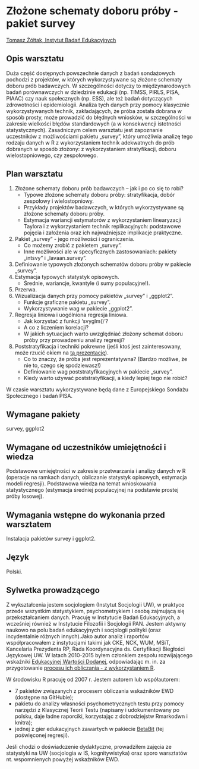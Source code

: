 # Złożone schematy doboru próby - pakiet survey

[Tomasz Żółtak, Instytut Badań Edukacyjnych](https://github.com/tzoltak)

## Opis warsztatu

Duża część dostępnych powszechnie danych z badań sondażowych pochodzi z projektów, w których wykorzystywane są złożone schematy doboru prób badawczych. W szczególności dotyczy to międzynarodowych badań porównawczych w dziedzinie edukacji (np. TIMSS, PIRLS, PISA, PIAAC) czy nauk społecznych (np. ESS), ale też badań dotyczących zdrowotności i epidemiologii. Analiza tych danych przy pomocy klasycznie wykorzystywanych technik, zakładających, że próba została dobrana w sposób prosty, może prowadzić do błędnych wniosków, w szczególności w zakresie wielkości błędów standardowych (a w konsekwencji istotności statystycznych). Zasadniczym celem warsztatu jest zapoznanie uczestników z możliwościami pakietu „survey”, który umożliwia analizę tego rodzaju danych w R z wykorzystaniem technik adekwatnych do prób dobranych w sposób złożony: z wykorzystaniem stratyfikacji, doboru wielostopniowego, czy zespołowego.

## Plan warsztatu

  1. Złożone schematy doboru prób badawczych – jak i po co się to robi?
     - Typowe złożone schematy doboru próby: stratyfikacja, dobór zespołowy i wielostopniowy.
     - Przykłady projektów badawczych, w których wykorzystywane są złożone schematy doboru próby.
     - Estymacja wariancji estymatorów z wykorzystaniem linearyzacji Taylora i z wykorzystaniem technik replikacyjnych: podstawowe pojęcia i założenia oraz ich najważniejsze implikacje praktyczne.
  2. Pakiet „survey” - jego możliwości i ograniczenia.
     - Co możemy zrobić z pakietem „survey”.
     - Inne możliwości ale w specyficznych zastosowaniach: pakiety „intsvy” i „lavaan.survey”.
  3. Definiowanie typowych złożonych schematów doboru próby w pakiecie „survey”.
  4. Estymacja typowych statystyk opisowych.
     - Średnie, wariancje, kwantyle (i sumy populacyjne!).
  5. Przerwa.
  6. Wizualizacja danych przy pomocy pakietów „survey” i „ggplot2”.
     - Funkcje graficzne pakietu „survey”.
     - Wykorzystywanie wag w pakiecie „ggplot2”.
  7. Regresja liniowa i uogólniona regresja liniowa.
     - Jak korzystać z funkcji ‘svyglm()’?
     - A co z liczeniem korelacji?
     - W jakich sytuacjach warto uwzględniać złożony schemat doboru próby przy prowadzeniu analizy regresji?
  8. Poststratyfikacja i techniki pokrewne (jeśli ktoś jest zainteresowany, może rzucić okiem na [tą prezentację](https://github.com/tzoltak/warsztaty/tree/master/310_Sondaze/sesja_popoludniowa/poststratyfikacja_ESS.pdf)).
     - Co to znaczy, że próba jest reprezentatywna? (Bardzo możliwe, że nie to, czego się spodziewasz!)
     - Definiowanie wag poststratyfikacyjnych w pakiecie „survey”.
     - Kiedy warto używać poststratyfikacji, a kiedy lepiej tego nie robić?

W czasie warsztatu wykorzystywane będą dane z Europejskiego Sondażu Społecznego i badań PISA.

## Wymagane pakiety

survey, ggplot2

## Wymagane od uczestników umiejętności i wiedza

Podstawowe umiejętności w zakresie przetwarzania i analizy danych w R (operacje na ramkach danych, obliczanie statystyk opisowych, estymacja modeli regresji). Podstawowa wiedza na temat wnioskowania statystycznego (estymacja średniej populacyjnej na podstawie prostej próby losowej).

## Wymagania wstępne do wykonania przed warsztatem

Instalacja pakietów survey i ggplot2.

## Język 

Polski.

## Sylwetka prowadzącego

Z wykształcenia jestem socjologiem (Instytut Socjologii UW), w praktyce przede wszystkim statystykiem, psychometrykiem i osobą zajmującą się przekształcaniem danych. Pracuję w Instytucie Badań Edukacyjnych, a wcześniej również w Instytucie Filozofii i Socjologii PAN. Jestem aktywny naukowo na polu badań edukacyjnych i socjologii polityki (oraz incydentalnie różnych innych).Jako autor analiz i raportów współpracowałem z instytucjami takimi jak CKE, NCK, WUM, MSiT, Kancelaria Prezydenta RP, Rada Koordynacyjna ds. Certyfikacji Biegłości Językowej UW. W latach 2010-2015 byłem członkiem zespołu rozwijającego wskaźniki [Edukacyjnej Wartości Dodanej](http://ewd.edu.pl), odpowiadając m. in. za przygotowanie [procesu ich obliczania - z wykorzystaniem R](http://ewd.edu.pl/wp-content/uploads/2014/12/poster-id-201513-00544.pdf).

W środowisku R pracuję od 2007 r. Jestem autorem lub współautorem:

  - 7 pakietów związanych z procesem obliczania wskaźników EWD (dostępne na GitHubie);
  - pakietu do analizy własności psychometrycznych testu przy pomocy narzędzi z Klasycznej Teorii Testu (napisany i udokumentowany po polsku, daje ładne raporciki, korzystając z dobrodziejstw Rmarkodwn i knitra);
  - jednej z gier edukacyjnych zawartych w pakiecie [BetaBit](https://cran.r-project.org/web/packages/BetaBit/) (tej poświęconej regresji).

Jeśli chodzi o doświadczenie dydaktyczne, prowadziłem zajęcia ze statystyki na UW (socjologia w IS, kognitywistyka) oraz sporo warsztatów nt. wspomnienych powyżej wskaźników EWD.
